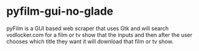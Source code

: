 # pyfilm-gui-no-glade
pyFilm is a GUI based web scraper that uses Gtk and will search vodlocker.com for a film or tv show that the inputs and then after the user chooses which title they want it will download that film or tv show.
